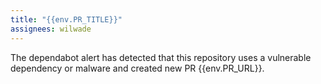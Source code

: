 ```yaml
---
title: "{{env.PR_TITLE}}"
assignees: wilwade
---
```


The dependabot alert has detected that this repository uses a vulnerable dependency or malware and created new PR {{env.PR_URL}}.
